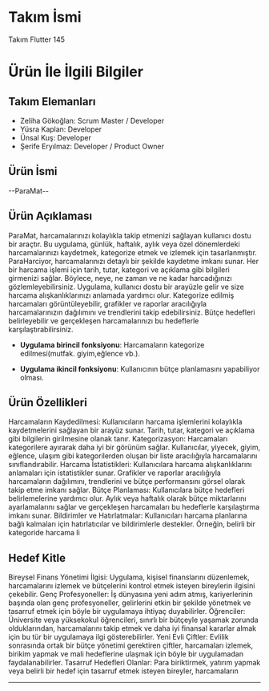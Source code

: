 # **Takım İsmi**

Takım Flutter 145

# Ürün İle İlgili Bilgiler

## Takım Elemanları
- Zeliha Gökoğlan: Scrum Master / Developer
- Yüsra Kaplan: Developer
- Ünsal Kuş: Developer
- Şerife Eryılmaz: Developer / Product Owner

## Ürün İsmi

--ParaMat--

## Ürün Açıklaması

ParaMat, harcamalarınızı kolaylıkla takip etmenizi sağlayan kullanıcı dostu bir araçtır. Bu uygulama, günlük, haftalık, aylık veya özel dönemlerdeki harcamalarınızı kaydetmek, kategorize etmek ve izlemek için tasarlanmıştır.
ParaHarciyor, harcamalarınızı detaylı bir şekilde kaydetme imkanı sunar. Her bir harcama işlemi için tarih, tutar, kategori ve açıklama gibi bilgileri girmenizi sağlar. Böylece, neye, ne zaman ve ne kadar harcadığınızı gözlemleyebilirsiniz.
Uygulama, kullanıcı dostu bir arayüzle gelir ve size harcama alışkanlıklarınızı anlamada yardımcı olur. Kategorize edilmiş harcamaları görüntüleyebilir, grafikler ve raporlar aracılığıyla harcamalarınızın dağılımını ve trendlerini takip edebilirsiniz. Bütçe hedefleri belirleyebilir ve gerçekleşen harcamalarınızı bu hedeflerle karşılaştırabilirsiniz.


- **Uygulama birincil fonksiyonu**: Harcamaların kategorize edilmesi(mutfak. giyim,eğlence vb.).

- **Uygulama ikincil fonksiyonu**: Kullanıcının bütçe planlamasını yapabiliyor olması.

## Ürün Özellikleri

Harcamaların Kaydedilmesi: Kullanıcıların harcama işlemlerini kolaylıkla kaydetmelerini sağlayan bir arayüz sunar. Tarih, tutar, kategori ve açıklama gibi bilgilerin girilmesine olanak tanır.
Kategorizasyon: Harcamaları kategorilere ayırarak daha iyi bir görünüm sağlar. Kullanıcılar, yiyecek, giyim, eğlence, ulaşım gibi kategorilerden oluşan bir liste aracılığıyla harcamalarını sınıflandırabilir.
Harcama İstatistikleri: Kullanıcılara harcama alışkanlıklarını anlamaları için istatistikler sunar. Grafikler ve raporlar aracılığıyla harcamaların dağılımını, trendlerini ve bütçe performansını görsel olarak takip etme imkanı sağlar.
Bütçe Planlaması: Kullanıcılara bütçe hedefleri belirlemelerine yardımcı olur. Aylık veya haftalık olarak bütçe miktarlarını ayarlamalarını sağlar ve gerçekleşen harcamaları bu hedeflerle karşılaştırma imkanı sunar.
Bildirimler ve Hatırlatmalar: Kullanıcıları harcama planlarına bağlı kalmaları için hatırlatıcılar ve bildirimlerle destekler. Örneğin, belirli bir kategoride harcama li


## Hedef Kitle

Bireysel Finans Yönetimi İlgisi: Uygulama, kişisel finanslarını düzenlemek, harcamalarını izlemek ve bütçelerini kontrol etmek isteyen bireylerin ilgisini çekebilir.
Genç Profesyoneller: İş dünyasına yeni adım atmış, kariyerlerinin başında olan genç profesyoneller, gelirlerini etkin bir şekilde yönetmek ve tasarruf etmek için böyle bir uygulamaya ihtiyaç duyabilirler.
Öğrenciler: Üniversite veya yüksekokul öğrencileri, sınırlı bir bütçeyle yaşamak zorunda olduklarından, harcamalarını takip etmek ve daha iyi finansal kararlar almak için bu tür bir uygulamaya ilgi gösterebilirler.
Yeni Evli Çiftler: Evlilik sonrasında ortak bir bütçe yönetimi gerektiren çiftler, harcamaları izlemek, birikim yapmak ve mali hedeflerine ulaşmak için böyle bir uygulamadan faydalanabilirler.
Tasarruf Hedefleri Olanlar: Para biriktirmek, yatırım yapmak veya belirli bir hedef için tasarruf etmek isteyen bireyler, harcamaların



---
